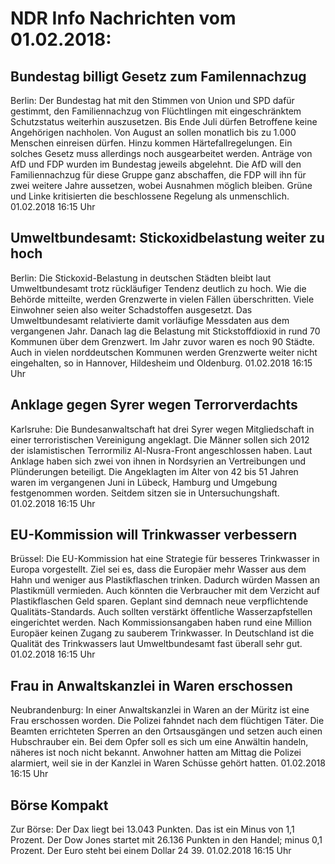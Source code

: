 # NDR Info Nachrichten vom 01.02.2018:


## Bundestag billigt Gesetz zum Familennachzug
Berlin: Der Bundestag hat mit den Stimmen von Union und SPD dafür gestimmt, den Familiennachzug von Flüchtlingen mit eingeschränktem Schutzstatus weiterhin auszusetzen. Bis Ende Juli dürfen Betroffene keine Angehörigen nachholen. Von August an sollen monatlich bis zu 1.000 Menschen einreisen dürfen. Hinzu kommen Härtefallregelungen. Ein solches Gesetz muss allerdings noch ausgearbeitet werden. Anträge von AfD und FDP wurden im Bundestag jeweils abgelehnt. Die AfD will den Familiennachzug für diese Gruppe ganz abschaffen, die FDP will ihn für zwei weitere Jahre aussetzen, wobei Ausnahmen möglich bleiben. Grüne und Linke kritisierten die beschlossene Regelung als unmenschlich. 01.02.2018 16:15 Uhr 

## Umweltbundesamt: Stickoxidbelastung weiter zu hoch
Berlin:	Die Stickoxid-Belastung in deutschen Städten bleibt laut Umweltbundesamt trotz rückläufiger Tendenz deutlich zu hoch. Wie die Behörde mitteilte, werden Grenzwerte in vielen Fällen überschritten. Viele Einwohner seien also weiter Schadstoffen ausgesetzt. Das Umweltbundesamt relativierte damit vorläufige Messdaten aus dem vergangenen Jahr. Danach lag die Belastung mit Stickstoffdioxid in rund 70 Kommunen über dem Grenzwert. Im Jahr zuvor waren es noch 90 Städte. Auch in vielen norddeutschen Kommunen werden Grenzwerte weiter nicht eingehalten, so in Hannover, Hildesheim und Oldenburg. 01.02.2018 16:15 Uhr 

## Anklage gegen Syrer wegen Terrorverdachts
Karlsruhe:		Die Bundesanwaltschaft hat drei Syrer wegen Mitgliedschaft in einer terroristischen Vereinigung angeklagt. Die Männer sollen sich 2012 der islamistischen Terrormiliz Al-Nusra-Front angeschlossen haben. Laut Anklage haben sich zwei von ihnen in Nordsyrien an Vertreibungen und Plünderungen beteiligt. Die Angeklagten im Alter von 42 bis 51 Jahren waren im vergangenen Juni in Lübeck, Hamburg und Umgebung festgenommen worden. Seitdem sitzen sie in Untersuchungshaft. 01.02.2018 16:15 Uhr 

## EU-Kommission will Trinkwasser verbessern
Brüssel: Die EU-Kommission hat eine Strategie für besseres Trinkwasser in Europa vorgestellt. Ziel sei es, dass die Europäer mehr Wasser aus dem Hahn und weniger aus Plastikflaschen trinken. Dadurch würden Massen an Plastikmüll vermieden. Auch könnten die Verbraucher mit dem Verzicht auf Plastikflaschen Geld sparen. Geplant sind demnach neue verpflichtende Qualitäts-Standards. Auch sollten verstärkt öffentliche Wasserzapfstellen eingerichtet werden. Nach Kommissionsangaben haben rund eine Million Europäer keinen Zugang zu sauberem Trinkwasser. In Deutschland ist die Qualität des Trinkwassers laut Umweltbundesamt fast überall sehr gut. 01.02.2018 16:15 Uhr 

## Frau in Anwaltskanzlei in Waren erschossen
Neubrandenburg: In einer Anwaltskanzlei in Waren an der Müritz ist eine Frau erschossen worden. Die Polizei fahndet nach dem flüchtigen Täter. Die Beamten errichteten Sperren an den Ortsausgängen und setzen auch einen Hubschrauber ein. Bei dem Opfer soll es sich um eine Anwältin handeln, näheres ist noch nicht bekannt. Anwohner hatten am Mittag die Polizei alarmiert, weil sie in der Kanzlei in Waren Schüsse gehört hatten. 01.02.2018 16:15 Uhr 

## Börse Kompakt
Zur Börse: Der Dax liegt bei 13.043 Punkten. Das ist ein Minus von 1,1 Prozent. Der Dow Jones startet mit 26.136 Punkten in den Handel; minus 0,1 Prozent. Der Euro steht bei einem Dollar 24 39. 01.02.2018 16:15 Uhr 
